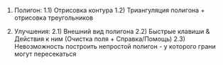 1) Полигон:
	1.1) Отрисовка контура
	1.2) Триангуляция полигона + отрисовка треугольников
	
2) Улучшения:
	2.1) Внешний вид полигона
	2.2) Быстрые клавиши & Действия к ним (Очистка поля + Справка/Помощь)
	2.3) Невозможность построить непростой полигон - у которого грани могут пересекаться